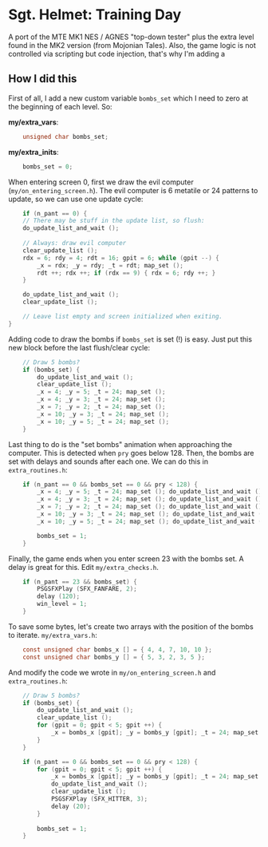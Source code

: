 # Sgt. Helmet: Training Day

A port of the MTE MK1 NES / AGNES "top-down tester" plus the extra level found in the MK2 version (from Mojonian Tales). Also, the game logic is not controlled via scripting but code injection, that's why I'm adding a 

## How I did this

First of all, I add a new custom variable `bombs_set` which I need to zero at the beginning of each level. So:

**my/extra_vars**: 

```c
	unsigned char bombs_set;
```

**my/extra_inits**:

```c
	bombs_set = 0;
```

When entering screen 0, first we draw the evil computer (`my/on_entering_screen.h`). The evil computer is 6 metatile or 24 patterns to update, so we can use one update cycle:

```c
	if (n_pant == 0) {
	// There may be stuff in the update list, so flush:
	do_update_list_and_wait ();
	
	// Always: draw evil computer
	clear_update_list ();
	rdx = 6; rdy = 4; rdt = 16; gpit = 6; while (gpit --) {
		_x = rdx; _y = rdy; _t = rdt; map_set ();
		rdt ++; rdx ++; if (rdx == 9) { rdx = 6; rdy ++; }
	}

	do_update_list_and_wait ();
	clear_update_list ();

	// Leave list empty and screen initialized when exiting.
}
```

Adding code to draw the bombs if `bombs_set` is set (!) is easy. Just put this new block before the last flush/clear cycle:

```c
	// Draw 5 bombs? 
	if (bombs_set) {
		do_update_list_and_wait ();
		clear_update_list ();
		_x = 4; _y = 5; _t = 24; map_set ();
		_x = 4; _y = 3; _t = 24; map_set ();
		_x = 7; _y = 2; _t = 24; map_set ();
		_x = 10; _y = 3; _t = 24; map_set ();
		_x = 10; _y = 5; _t = 24; map_set ();
	}
```

Last thing to do is the "set bombs" animation when approaching the computer. This is detected when `pry` goes below 128. Then, the bombs are set with delays and sounds after each one. We can do this in `extra_routines.h`:

```c
	if (n_pant == 0 && bombs_set == 0 && pry < 128) {
		_x = 4; _y = 5; _t = 24; map_set (); do_update_list_and_wait (); clear_update_list (); PSGSFXPlay (SFX_HITTER, 3); delay (20); 
		_x = 4; _y = 3; _t = 24; map_set (); do_update_list_and_wait (); clear_update_list (); PSGSFXPlay (SFX_HITTER, 3); delay (20);
		_x = 7; _y = 2; _t = 24; map_set (); do_update_list_and_wait (); clear_update_list (); PSGSFXPlay (SFX_HITTER, 3); delay (20);
		_x = 10; _y = 3; _t = 24; map_set (); do_update_list_and_wait (); clear_update_list (); PSGSFXPlay (SFX_HITTER, 3); delay (20);
		_x = 10; _y = 5; _t = 24; map_set (); do_update_list_and_wait (); clear_update_list (); PSGSFXPlay (SFX_HITTER, 3); delay (20);

		bombs_set = 1;
	}

```

Finally, the game ends when you enter screen 23 with the bombs set. A delay is great for this. Edit `my/extra_checks.h`.

```c
	if (n_pant == 23 && bombs_set) {
		PSGSFXPlay (SFX_FANFARE, 2);
		delay (120);
		win_level = 1;
	}
```

To save some bytes, let's create two arrays with the position of the bombs to iterate. `my/extra_vars.h`:

```c 
	const unsigned char bombs_x [] = { 4, 4, 7, 10, 10 };
	const unsigned char bombs_y [] = { 5, 3, 2, 3, 5 };
```

And modify the code we wrote in `my/on_entering_screen.h` and `extra_routines.h`:

```c 
	// Draw 5 bombs? 
	if (bombs_set) {
		do_update_list_and_wait ();
		clear_update_list ();
		for (gpit = 0; gpit < 5; gpit ++) {
			_x = bombs_x [gpit]; _y = bombs_y [gpit]; _t = 24; map_set ();
		}
	}
```

```c
	if (n_pant == 0 && bombs_set == 0 && pry < 128) {
		for (gpit = 0; gpit < 5; gpit ++) {
			_x = bombs_x [gpit]; _y = bombs_y [gpit]; _t = 24; map_set ();	
			do_update_list_and_wait (); 
			clear_update_list (); 
			PSGSFXPlay (SFX_HITTER, 3); 
			delay (20); 
		}
		
		bombs_set = 1;
	}
```

